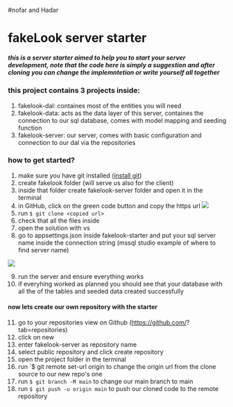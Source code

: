 #nofar and Hadar

# fakeLook server starter


##### this is a server starter aimed to help you to start your server development, note that the code here is simply a suggestion and after cloning you can change the implemntetion or write yourself all together

### this project contains 3 projects inside:
1. fakelook-dal: containes most of the entities you will need
2. fakelook-data: acts as the data layer of this server, containes the connection to our sql database, comes with model mapping and seeding function
3. fakelook-server: our server, comes with basic configuration and connection to our dal via the repositories 

### how to get started?
1. make sure you have git installed ([install git](https://git-scm.com/downloads))
3. create fakelook folder (will serve us also for the client)
4. inside that folder create fakelook-server folder and open it in the terminal
5. in GitHub, click on the green code button and copy the https url
![](https://docs.github.com/assets/cb-20366/images/help/repository/code-button.png)
5. run `$ git clone <copied url>`
6. check that all the files inside
7. open the solution with vs
8. go to appsettings.json inside fakelook-starter and put your sql server name inside the connection string (mssql studio example of where to find server name)


![](https://i.stack.imgur.com/sJnf8.png)

9. run the server and ensure everything works
10. if everyhing worked as planned you should see that your database with all the of the tables and seeded data created successfully

#### now lets create our own repository with the starter

11. go to your repositories view on Github (https://github.com/<user-name>?tab=repositories)
12. click on new
13. enter fakelook-server as repository name
14. select public repository and click create repository
15. open the project folder in the terminal
16. run `$ git remote set-url origin <new-repo-url> to change the origin url from the clone source to our new repo's one
17. run `$ git branch -M main` to change our main branch to main
18. run `$ git push -u origin main` to push our cloned code to the remote repository

